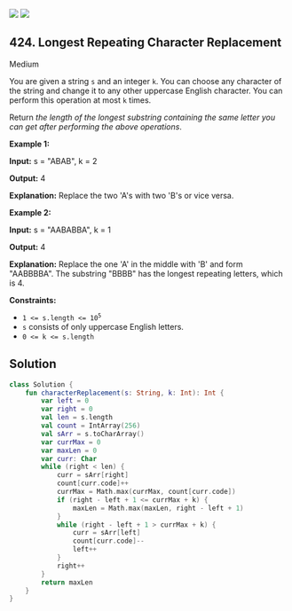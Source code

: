 [![](https://img.shields.io/github/stars/javadev/LeetCode-in-Kotlin?label=Stars&style=flat-square)](https://github.com/javadev/LeetCode-in-Kotlin)
[![](https://img.shields.io/github/forks/javadev/LeetCode-in-Kotlin?label=Fork%20me%20on%20GitHub%20&style=flat-square)](https://github.com/javadev/LeetCode-in-Kotlin/fork)

## 424\. Longest Repeating Character Replacement

Medium

You are given a string `s` and an integer `k`. You can choose any character of the string and change it to any other uppercase English character. You can perform this operation at most `k` times.

Return _the length of the longest substring containing the same letter you can get after performing the above operations_.

**Example 1:**

**Input:** s = "ABAB", k = 2

**Output:** 4

**Explanation:** Replace the two 'A's with two 'B's or vice versa.

**Example 2:**

**Input:** s = "AABABBA", k = 1

**Output:** 4

**Explanation:** Replace the one 'A' in the middle with 'B' and form "AABBBBA". The substring "BBBB" has the longest repeating letters, which is 4.

**Constraints:**

*   <code>1 <= s.length <= 10<sup>5</sup></code>
*   `s` consists of only uppercase English letters.
*   `0 <= k <= s.length`

## Solution

```kotlin
class Solution {
    fun characterReplacement(s: String, k: Int): Int {
        var left = 0
        var right = 0
        val len = s.length
        val count = IntArray(256)
        val sArr = s.toCharArray()
        var currMax = 0
        var maxLen = 0
        var curr: Char
        while (right < len) {
            curr = sArr[right]
            count[curr.code]++
            currMax = Math.max(currMax, count[curr.code])
            if (right - left + 1 <= currMax + k) {
                maxLen = Math.max(maxLen, right - left + 1)
            }
            while (right - left + 1 > currMax + k) {
                curr = sArr[left]
                count[curr.code]--
                left++
            }
            right++
        }
        return maxLen
    }
}
```